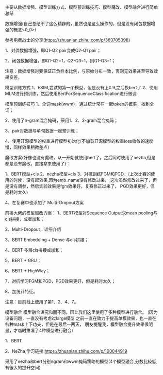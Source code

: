 主要从数据增强、模型训练方式、模型预训练技巧、模型魔改、模型融合进行简单总结

数据增强(自己总结不了这么精辟的，虽然也是这么操作的，但是没有闭包数据增强的概念<0_0>)

参考电费战士的分享(https://zhuanlan.zhihu.com/p/360705398)

1、对偶数据增强，即Q1-Q2 pair变成Q2-Q1 pair；

2、闭包数据增强，即Q1-Q2=1，Q2-Q3=1，则Q1-Q3=1；

注意：数据增强时要保证正负样本比例，与原始分布一致，否则无效果甚至导致效果变差。

模型训练方式
1、ESIM,尝试的第一个模型，但是没有上0.9,之后换bert了
2、使用MLM进行预训练，然后使用BertForSequenceClassification进行微调


模型预训练技巧
1、全词mask(wwm)，通过统计常在一起token的概率，找到全词；

2、使用了n-gram混合掩码，采用1、2、3-gram混合掩码；

3、pair对数据与单句数据一起预训练；

4、使用开源模型的权重进行模型初始化(不加载开源模型的权重loss收敛的速度慢，同样效果稍微差点)

魔改方案(好像也没有魔改，从一开始就使用bert了，之后同时使用了nezha,但是都是没有魔改，直接拿来使用了)：

1、BERT模型+cls
2、nezha模型+cls
3、对抗训练FGM和PGD，(上次比赛的使用的时候，没有起效果,因为emb_name没有修改过来，
这次虽然修改过来了，但是没有调参，然后实验效果是fgm效果好，复赛修正过来了，
PGD效果更好，但是耗时太久)

4、在复赛中也添加了 Multi-Dropout方案

前排大佬的模型魔改方案：
1、BERT模型对Sequence Output求mean pooling与cls拼接，或者加和；

2、Multi-Dropout，详细介绍

3、BERT Embedding + Dense 与cls拼接；

4、BERT 多层cls拼接或加和；

5、BERT + GRU；

6、BERT + HighWay；

7、对抗学习FGM和PGD，PGD效果更好，但是耗时太久；

8、加统计特征。

注意：目前线上使用了第1、2、4、7。


模型融合
模型融合讲究和而不同，因此我们这里使用了多种模型进行融合。
(因为设备问题，一直没有考虑过large模型
之前一直在致力于提高单模效果，也一直在各种mask上下功夫，但是在最后一两天，
朋友提醒我，模型融合提升效果很明显，才临时拼凑了4种模型进行融合)

1、BERT

2、NeZha,学习链接:https://zhuanlan.zhihu.com/p/100044919

采用了nezha和bert分别ngram和wwm掩码策略的模型(4个模型融合,分数比较低,有很大的提升空间)